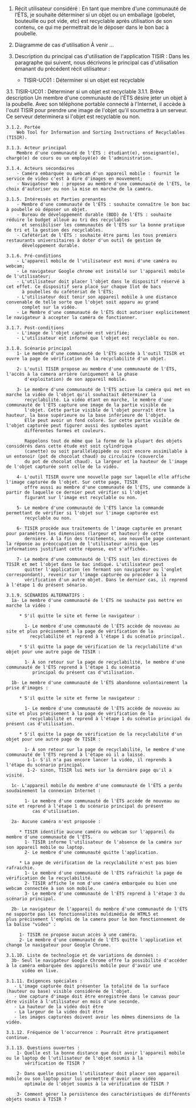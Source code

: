 1. Récit utilisateur considéré :
   En tant que membre d’une communauté de l’ÉTS, je souhaite déterminer si un objet ou un emballage (gobelet, bouteuille ou pot vide, etc) est recyclable après utilisation de son contenu, ce qui me permettrait de le déposer dans le bon bac à poubelle.

2. Diagramme de cas d'utilisation
À venir ...

3. Description du principal cas d'utilisation de l'application TISIR :
    Dans les paragraphe qui suivent, nous décrivons le principal cas d'utilisation émanant du précédent récit utilisateur :
    * TISIR-UC01 : Déterminer si un objet est recyclable 
    
  3.1. TISIR-UC01 : Déterminer si un objet est recyclable 
    3.1.1. Brève description
       Un membre d'une communauté de l'ÉTS désire jeter un objet à la poubelle. Avec son téléphone portable connecté à 
       l'Internet, il accède à l'outil TISIR pour prendre une image de l'objet qu'il soumettra à un serveur. Ce serveur determinera si        l'objet est recyclable ou non.

    3.1.2. Portée
        Web Tool for Information and Sorting Instructions of Recyclables (TISIR).
    
    3.1.3. Acteur principal
        Membre d'une communauté de l'ÉTS : étudiant(e), enseignant(e), chargé(e) de cours ou un employé(e) de l'administration.
    
    3.1.4. Acteurs secondaires
        - Caméra embarquée ou webcam d'un appareil mobile : fournit le service de video c'est à dire d'images en mouvement;
        - Navigateur Web : propose au membre d'une communauté de l'ÉTS, le choix d'autoriser ou non la mise en marche de la caméra.
    
    3.1.5. Intéressés et Parties prenantes
        - Membre d'une communauté de l'ÉTS : souhaite connaître le bon bac à poubelle où déposer un objet.
        - Bureau de développement durable (BDD) de l'ÉTS : souhaite réduire le budget alloué au tri des recyclables 
          et sensibiliser les communautés de l'ÉTS sur la bonne pratique de tri et la gestion des recyclables.
        - Cafétériat de l'ÉTS : souhaite être parmi les tous premiers restaurants universitaires à doter d'un outil de gestion de 
          développement durable.
    
    3.1.6. Pré-conditions
        - L'appareil mobile de l'utilisateur est muni d'une caméra ou webcam;
        - Le navigateur Google chrome est installé sur l'appareil mobile de l'utilisateur; 
        - L'utilisateur doit placer l'objet dans le dispositif réservé à cet effet. Ce dispositif sera placé sur chaque îlot de bacs 
          à poubelles du cafétériat de l'ÉTS;
        - L'utilisateur doit tenir son appareil mobile à une distance convenable de telle sorte que l'objet soit apparu au grand 
          complet sur la vidéo.
        - Le Membre d'une communauté de l'ÉTS doit autoriser explicitement le navigateur à accepter la caméra de fonctionner.
    
    3.1.7. Post-conditions
        - L'image de l'objet capturée est vérifiée;
        - L'utilisateur est informé que l'objet est recyclable ou non.
    
    3.1.8. Scénario principal
        1- Le membre d'une communauté de l'ÉTS accède à l'outil TISIR et ouvre la page de vérification de la recyclabilité d'un objet.
        
        2- L'outil TISIR propose au membre d'une communauté de l'ÉTS, l'accès à la camera arrière (uniquement à la phase 
           d'exploitation) de son appareil mobile.
        
        3- Le membre d'une communauté de l'ÉTS active la caméra qui met en marche la vidéo de l'objet qu'il souhaitait déterminer la 
           recyclabilité. La vidéo étant en marche, le membre d'une communauté de l'ÉTS capture une image de la partie visible de 
           l'objet. Cette partie visible de l'objet pourraît être la hauteur, la base supérieure ou la base inférieure de l'objet. 
           Elle peut avoir un fond coloré. Sur cette partie visible de l'objet capturée peut figurer aussi des symboles ayant     
           différentes formes et couleurs. 
           
           Rappelons tout de même que la forme de la plupart des objets considérés dans cette étude est soit cylindrique 
           (canette) ou soit parallélépipède ou soit encore assimilable à un entonoir (pot de chocolat chaud) ou circulaire (couvercle
           du pot de chocolat chaud). La largeur et la hauteur de l'image de l'objet capturée sont celle de la vidéo.
        
        4- L'outil TISIR ouvre une nouvelle page sur laquelle elle affiche l'image capturée de l'objet. Sur cette page, TISIR   
           offre aussi au membre d'une communauté de l'ÉTS, une commande à partir de laquelle ce dernier peut vérifier si l'objet  
           figurant sur l'image est recyclable ou non.  
           
        5- Le membre d'une communauté de l'ÉTS lance la commande permettant de vérifier si l'objet sur l'image capturée est 
           recyclable ou non.          
         
        6- TISIR procède aux traitements de l'image capturée en prenant pour paramètres les dimensions (largeur et hauteur) de cette 
           dernière. À la fin des traitements, une nouvelle page contenant la réponse au préoccupation de l'utilisateur ainsi que les            informations justifiant cette réponse, est s'affichée.
            
        7- Le membre d'une communauté de l'ÉTS suit les directives de TISIR et met l'objet dans le bac indiqué. L'utilisateur peut 
           quitter l'application (en fermant son navigateur ou l'onglet correspondant), revenir sur l'image capturée ou procéder à la 
           vérification d'un autre objet. Dans le dernier cas, il reprend à l'étape 1 du présent sénario.
        
    3.1.9. SCÉNARIOS ALTERNATIFS : 
      1a- Le membre d'une communauté de l'ÉTS ne souhaite pas mettre en marche la vidéo :
      
         * S'il quitte le site et ferme le navigateur :
         
           1- Le membre d'une communauté de l'ÉTS accède de nouveau au site et plus précisement à la page de vérification de la 
             recyclabilité et reprend à l'étape 1 du scénatio principal.
      
         * S'il quitte la page de vérification de la recyclabilité d'un objet pour une autre page de TISIR :
         
           1- À son retour sur la page de recyclabilité, le membre d'une communauté de l'ÉTS reprend à l'étape 1 du scénatio 
              principal du présent cas d'utilisation.
      
      1b- Le membre d'une communauté de l'ÉTS abandonne volontairement la prise d'images :
      
         * S'il quitte le site et ferme le navigateur :
         
           1- Le membre d'une communauté de l'ÉTS accède de nouveau au site et plus précisement à la page de vérification de la 
             recyclabilité et reprend à l'étape 1 du scénatio principal du présent cas d'utilisation.
      
         * S'il quitte la page de vérification de la recyclabilité d'un objet pour une autre page de TISIR :
         
           1- À son retour sur la page de recyclabilité, le membre d'une communauté de l'ÉTS reprend à l'étape où il a laissé.
            1-1- S'il n'a pas encore lancer la vidéo, il reprends à l'étape du scénario principal.
            1-2- sinon, TISIR lui mets sur la dernière page qu'il a visité.  
           
      1c- L'appareil mobile du membre d'une communauté de l'ÉTS a perdu soudainement la connexion Internet :
         
           1- Le membre d'une communauté de l'ÉTS accède de nouveau au site et reprend à l'étape 1 du scénario principal du présent 
              cas d'utilisation.
      
      2a- Aucune caméra n'est proposée :
      
         * TISIR identifie aucune caméra ou webcam sur l'appareil du membre d'une communauté de l'ÉTS.
           1- TISIR informe l'utilisateur de l'absence de la caméra sur son appareil mobile ou laptop.
           2- Le membre d'une communauté quitte l'application.
           
         * La page de vérification de la recyclabilité n'est pas bien rafraichie.
           1- Le membre d'une communauté de l'ÉTS rafraichit la page de vérification de la recyclabilité.
           2- TISIR affiche le nom d'une caméra embarquée ou bien une webcam connectée à son son mobile.
           3- Le membre d'une communauté de l'ÉTS reprend à l'étape 3 du scénario principal.
 
      2b- Le navigateur de l'appareil du membre d'une communauté de l'ÉTS ne supporte pas les fonctionnalités muldimédia de HTML5 et            plus précisement l'emploi de la camera pour le bon fonctionnement de la balise "video" :
         
         1- TISIR ne propose aucun accès à une caméra.
         2- Le membre d'une communauté de l'ÉTS quitte l'application et change le navigateur pour Google Chrome.
    
    3.1.10. Liste de technologie et de variations de données :
      3b- Seul le navigateur Google Chrome offre la possibilité d'accéder à la caméra embarquée des appareils mobile pour d'avoir une 
          vidéo en live. 
          
    3.1.11. Exigences spéciales : 
       - L'image capturée doit présenter la totalité de la surface (hauteur ou base) visible considérée de l'objet.
       - Une capture d'image doit être enregistrée dans le canvas pour être visible à l'utilisateur en mois d'une seconde.
       - La hauteur de la vidéo doit être 
       - La largeur de la vidéo doit être 
       - les images capturées doivent avoir les mêmes dimensions de la vidéo.
       
    3.1.12. Fréquence de l'occurrence : Pourraît être pratiquement continue.
    
    3.1.13. Questions ouvertes : 
        1- Quelle est la bonne distance que doit avoir l'appareil mobile ou le laptop de l'utilisateur de l'objet soumis à la 
           vérification de TISIR ?
        
        2- Dans quelle position l'utilisateur doit placer son appareil mobile ou son laptop pour lui permettre d'avoir une vidéo 
           optimale de l'objet soumis à la vérification de TISIR ?
        
        3- Comment gérer la persistence des caractéristiques de différents objets soumis à TISIR ?
